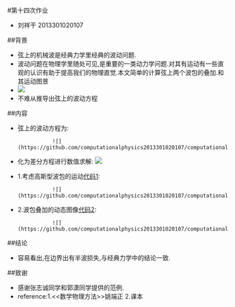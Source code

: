 #第十四次作业
- 刘祥干 2013301020107

##背景
- 弦上的机械波是经典力学里经典的波动问题.
- 波动问题在物理学里随处可见,是重要的一类动力学问题.对其有运动有一些直观的认识有助于提高我们的物理直觉.本文简单的计算弦上两个波包的叠加.和其运动图景
- ![](https://github.com/computationalphysics2013301020107/computationalphysics_N2013301020107/blob/master/chapter6/%E5%9B%BE%E7%89%871.png)
- 不难从推导出弦上的波动方程

##内容
- 弦上的波动方程为:

                 ![](https://github.com/computationalphysics2013301020107/computationalphysics_N2013301020107/blob/master/chapter6/%E6%96%B9%E7%A8%8B1.png)

- 化为差分方程进行数值求解:
                 ![](https://github.com/computationalphysics2013301020107/computationalphysics_N2013301020107/blob/master/chapter6/%E6%96%B9%E7%A8%8B2.png)
                 
- 1.考虑高斯型波包的运动[代码1](https://github.com/computationalphysics2013301020107/computationalphysics_N2013301020107/blob/master/chapter6/14.3.py):

                 ![](https://github.com/computationalphysics2013301020107/computationalphysics_N2013301020107/blob/master/chapter6/14.3.png)
            
- 2.波包叠加的动态图像[代码2](https://github.com/computationalphysics2013301020107/computationalphysics_N2013301020107/blob/master/chapter6/14.1.py):

                 ![](https://github.com/computationalphysics2013301020107/computationalphysics_N2013301020107/blob/master/chapter6/14.1.gif)
##结论
- 容易看出,在边界出有半波损失,与经典力学中的结论一致.

##致谢
- 感谢张志诚同学和郭潇同学提供的范例.
- reference:1.<<数学物理方法>>姚端正
            2.课本
